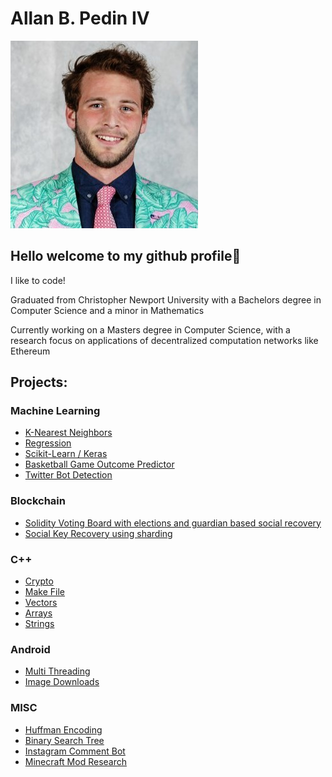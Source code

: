 # Allan B. Pedin IV
![Profile Photo](https://github.com/AllanPedin/AllanPedin/blob/main/ProfilePhoto.jpeg)
## Hello welcome to my github profile👋
I like to code!

Graduated from Christopher Newport University with a Bachelors degree in Computer Science and a minor in Mathematics

Currently working on a Masters degree in Computer Science, with a research focus on applications of decentralized computation networks like Ethereum

## Projects:
### Machine Learning
 - [K-Nearest Neighbors](https://github.com/AllanPedin/Machine-Learning-Assignment-1-K-Nearest-Neighbors)
 - [Regression](https://github.com/AllanPedin/Machine-Learning-Assignment-2-Regression)
 - [Scikit-Learn / Keras](https://github.com/AllanPedin/Machine-Learning-Assignment-3-Skikit-learn-and-Keras)
 - [Basketball Game Outcome Predictor](https://github.com/AllanPedin/Allan-AdamCapstone)
 - [Twitter Bot Detection](https://github.com/AllanPedin/twitter-bot-detection)

### Blockchain
 - [Solidity Voting Board with elections and guardian based social recovery](https://github.com/AllanPedin/Simple-Solidity-Voting-Board)
 - [Social Key Recovery using sharding](https://github.com/AllanPedin/Social-Key-Recovery-Using-Sharding)

### C++
 - [Crypto](https://github.com/AllanPedin/crypto)
 - [Make File](https://github.com/AllanPedin/327_proj1_make)
 - [Vectors](https://github.com/AllanPedin/Library_Vector_starter)
 - [Arrays](https://github.com/AllanPedin/Library_Vector_starter)
 - [Strings](https://github.com/AllanPedin/stringdatabase)

### Android
 - [Multi Threading](https://github.com/AllanPedin/android_project_3_multithread)
 - [Image Downloads](https://github.com/AllanPedin/android_programming-p4)

### MISC
 - [Huffman Encoding](https://github.com/AllanPedin/Huffman-Encoding-Algorithm)
 - [Binary Search Tree](https://github.com/AllanPedin/CPSC270ASG2B)
 - [Instagram Comment Bot](https://github.com/AllanPedin/instagramCommentBot)
 - [Minecraft Mod Research](https://github.com/AllanPedin/minecraftResearch)

<!--
**AllanPedin/AllanPedin** is a ✨ _special_ ✨ repository because its `README.md` (this file) appears on your GitHub profile.

Here are some ideas to get you started:

- 🔭 I’m currently working on ...
- 🌱 I’m currently learning ...
- 👯 I’m looking to collaborate on ...
- 🤔 I’m looking for help with ...
- 💬 Ask me about ...
- 📫 How to reach me: ...
- 😄 Pronouns: ...
- ⚡ Fun fact: ...
-->
